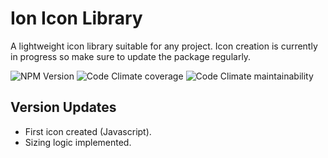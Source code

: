 # Ion Icon Library

A lightweight icon library suitable for any project. Icon creation is currently in progress so make sure to update the package regularly.

![NPM Version](https://img.shields.io/npm/v/ion-icon-library)
![Code Climate coverage](https://img.shields.io/codeclimate/coverage/BrendanFre/ion-icon-library)
![Code Climate maintainability](https://img.shields.io/codeclimate/maintainability/BrendanFre/ion-icon-library)





## Version Updates

- First icon created (Javascript).
- Sizing logic implemented.